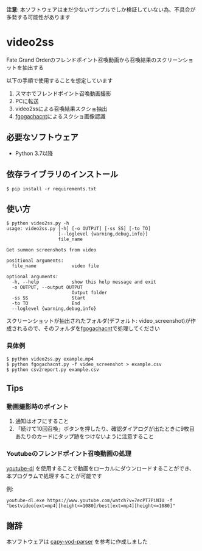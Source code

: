 **注意**: 本ソフトウェアはまだ少ないサンプルでしか検証していない為、不具合が多発する可能性があります

# video2ss

Fate Grand Orderのフレンドポイント召喚動画から召喚結果のスクリーンショットを抽出する

以下の手順で使用することを想定しています

1. スマホでフレンドポイント召喚動画撮影
2. PCに転送
3. video2ssによる召喚結果スクショ抽出
4. [fgogachacnt](https://github.com/fgosc/fgogachacnt)によるスクショ画像認識


## 必要なソフトウェア
- Python 3.7以降

## 依存ライブラリのインストール

```
$ pip install -r requirements.txt
```

## 使い方

```
$ python video2ss.py -h
usage: video2ss.py [-h] [-o OUTPUT] [-ss SS] [-to TO]
                   [--loglevel {warning,debug,info}]
                   file_name

Get summon screenshots from video

positional arguments:
  file_name             video file

optional arguments:
  -h, --help            show this help message and exit
  -o OUTPUT, --output OUTPUT
                        Output folder
  -ss SS                Start
  -to TO                End
  --loglevel {warning,debug,info}
```

スクリーンショットが抽出されたフォルダ(デフォルト: video_screenshot)が作成されるので、そのフォルダを[fgogachacnt](https://github.com/fgosc/fgogachacnt)で処理してください

### 具体例
```
$ python video2ss.py example.mp4
$ python fgogachacnt.py -f video_screenshot > example.csv
$ python csv2report.py example.csv
```

## Tips

### 動画撮影時のポイント

1. 通知はオフにすること
2. 「続けて10回召喚」ボタンを押したり、確認ダイアログが出たときに9枚目あたりのカードにタップ跡をつけないように注意すること

### Youtubeのフレンドポイント召喚動画の処理

[youtube-dl](https://ytdl-org.github.io/youtube-dl/index.html) を使用することで動画をローカルにダウンロードすることができ、本プログラムで処理することが可能です

例:

```
youtube-dl.exe https://www.youtube.com/watch?v=7ecPT7PiNIU -f "bestvideo[ext=mp4][height<=1080]/best[ext=mp4][height<=1080]"
```

## 謝辞

本ソフトウェアは [capy-vod-parser](https://github.com/atlasacademy/capy-vod-parser) を参考に作成しました
